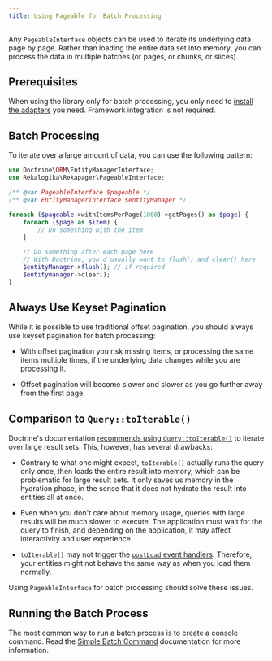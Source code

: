```yaml
---
title: Using Pageable for Batch Processing
---
```


Any `PageableInterface` objects can be used to iterate its underlying data page
by page. Rather than loading the entire data set into memory, you can process
the data in multiple batches (or pages, or chunks, or slices).

## Prerequisites

When using the library only for batch processing, you only need to [install the
adapters](../adapters) you need. Framework integration is not required.

## Batch Processing

To iterate over a large amount of data, you can use the following pattern:

```php
use Doctrine\ORM\EntityManagerInterface;
use Rekalogika\Rekapager\PageableInterface;

/** @var PageableInterface $pageable */
/** @var EntityManagerInterface $entityManager */

foreach ($pageable->withItemsPerPage(1000)->getPages() as $page) {
    foreach ($page as $item) {
        // Do something with the item
    }

    // Do something after each page here
    // With Doctrine, you'd usually want to flush() and clear() here
    $entityManager->flush(); // if required
    $entitymanager->clear();
}
```

## Always Use Keyset Pagination

While it is possible to use traditional offset pagination, you should always use
keyset pagination for batch processing:

* With offset pagination you risk missing items, or processing the same items
multiple times, if the underlying data changes while you are processing it.

* Offset pagination will become slower and slower as you go further away from
  the first page.

## Comparison to `Query::toIterable()`

Doctrine's documentation [recommends using
`Query::toIterable()`](https://www.doctrine-project.org/projects/doctrine-orm/en/latest/reference/batch-processing.html#iterating-results)
to iterate over large result sets. This, however, has several drawbacks:

* Contrary to what one might expect, `toIterable()` actually runs the query only
  once, then loads the entire result into memory, which can be problematic for
  large result sets. It only saves us memory in the hydration phase, in the
  sense that it does not hydrate the result into entities all at once.

* Even when you don't care about memory usage, queries with large results will be
  much slower to execute. The application must wait for the query to finish, and
  depending on the application, it may affect interactivity and user experience.

* `toIterable()` may not trigger the [`postLoad` event
  handlers](https://www.doctrine-project.org/projects/doctrine-orm/en/latest/reference/events.html#postload).
  Therefore, your entities might not behave the same way as when you load them
  normally.

Using `PageableInterface` for batch processing should solve these issues.

## Running the Batch Process

The most common way to run a batch process is to create a console command. Read
the [Simple Batch Command](./batch-command) documentation for more information.